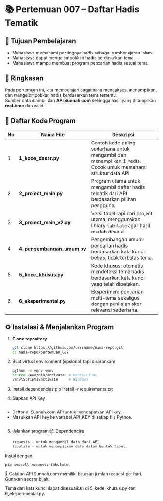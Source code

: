 # 📚 Pertemuan 007 – Daftar Hadis Tematik

## 🎯 Tujuan Pembelajaran
- Mahasiswa memahami pentingnya hadis sebagai sumber ajaran Islam.
- Mahasiswa dapat mengelompokkan hadis berdasarkan tema.
- Mahasiswa mampu membuat program pencarian hadis sesuai tema.

## 📝 Ringkasan
Pada pertemuan ini, kita mempelajari bagaimana mengakses, menampilkan, dan mengelompokkan hadis berdasarkan tema tertentu.  
Sumber data diambil dari **API Sunnah.com** sehingga hasil yang ditampilkan **real-time** dan valid.  

## 📂 Daftar Kode Program

| No | Nama File | Deskripsi |
|----|-----------|-----------|
| 1  | **1_kode_dasar.py** | Contoh kode paling sederhana untuk mengambil dan menampilkan 1 hadis. Cocok untuk memahami struktur data API. |
| 2  | **2_project_main.py** | Program utama untuk mengambil daftar hadis tematik dari API berdasarkan pilihan pengguna. |
| 3  | **3_project_main_v2.py** | Versi tabel rapi dari project utama, menggunakan library `tabulate` agar hasil mudah dibaca. |
| 4  | **4_pengembangan_umum.py** | Pengembangan umum: pencarian hadis berdasarkan kata kunci bebas, tidak terbatas tema. |
| 5  | **5_kode_khusus.py** | Kode khusus: otomatis mendeteksi tema hadis berdasarkan kata kunci yang telah dipetakan. |
| 6  | **6_eksperimental.py** | Eksperimen: pencarian multi-tema sekaligus dengan penilaian skor relevansi sederhana. |

## ⚙️ Instalasi & Menjalankan Program

1. **Clone repository**
   ```bash
   git clone https://github.com/username/nama-repo.git
   cd nama-repo/pertemuan_007
   ```
2. Buat virtual environment (opsional, tapi disarankan)
   ```bash
   python -m venv venv
   source venv/bin/activate  # MacOS/Linux
   venv\Scripts\activate     # Windows
   ```

3. Install dependencies
pip install -r requirements.txt

4. Siapkan API Key
   ```bash
- Daftar di Sunnah.com API untuk mendapatkan API key.
- Masukkan API key ke variabel API_KEY di setiap file Python.
   ```
5. Jalankan program
📦 Dependencies
   ```bash
   requests – untuk mengambil data dari API.
   tabulate – untuk menampilkan data dalam bentuk tabel.
   ```
Instal dengan:
   ```bash
   pip install requests tabulate
   ```
📌 Catatan
API Sunnah.com memiliki batasan jumlah request per hari. Gunakan secara bijak.

Tema dan kata kunci dapat disesuaikan di 5_kode_khusus.py dan 6_eksperimental.py.
